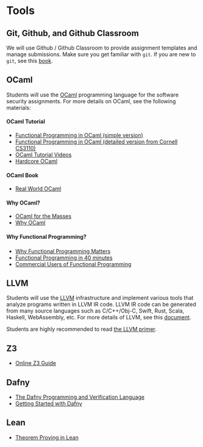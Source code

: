 # Tools

## Git, Github, and Github Classroom
We will use Github / Github Classroom to provide assignment templates and manage submissions.
Make sure you get familiar with `git`.
If you are new to `git`, see this [book](https://git-scm.com/book/en/v2).

## OCaml
Students will use the [OCaml](https://ocaml.org) programming language for the software security assignments. For more details on OCaml, see the following materials:
  #### OCaml Tutorial
  - [Functional Programming in OCaml (simple version)](slides/ocaml-tutorial.pdf)
  - [Functional Programming in OCaml (detailed version from Cornell CS3110)](https://www.cs.cornell.edu/courses/cs3110/2019sp/textbook/)
  - [OCaml Tutorial Videos](https://www.youtube.com/watch?v=xTsHMja8joA&list=PLPGcR5TG6arH6hk04YnAsMbYmQvBqwFdw)
  - [Hardcore OCaml](https://github.com/prosyslab-classroom/hardcore-ocaml)
  #### OCaml Book
  - [Real World OCaml](https://dev.realworldocaml.org/index.html)
  #### Why OCaml?
  - [OCaml for the Masses](https://queue.acm.org/detail.cfm?id=2038036)
  - [Why OCaml](https://blog.janestreet.com/why-ocaml/)
  #### Why Functional Programming?
  - [Why Functional Programming Matters](https://dl.acm.org/doi/10.1093/comjnl/32.2.98) [<img src="icons/youtube.png" width="16" />](https://youtu.be/1qBHf8DrWR8)
  - [Functional Programming in 40 minutes](https://youtu.be/0if71HOyVjY)
  - [Commercial Users of Functional Programming](http://cufp.org/2017)


## LLVM
Students will use the [LLVM](https://llvm.org) infrastructure and implement various tools that analyze programs written in LLVM IR code.
LLVM IR code can be generated from many source languages such as C/C++/Obj-C, Swift, Rust, Scala, Haskell, WebAssembly, etc.
For more details of LLVM, see this [document](https://llvm.org/docs).

Students are highly recommended to read [the LLVM primer](https://github.com/prosyslab-classroom/llvm-primer).

## Z3
- [Online Z3 Guide](https://microsoft.github.io/z3guide/)

## Dafny
- [The Dafny Programming and Verification Language](https://dafny.org/dafny/)
- [Getting Started with Dafny](https://dafny.org/dafny/OnlineTutorial/guide)

## Lean
- [Theorem Proving in Lean](https://leanprover.github.io/theorem_proving_in_lean4/) 
